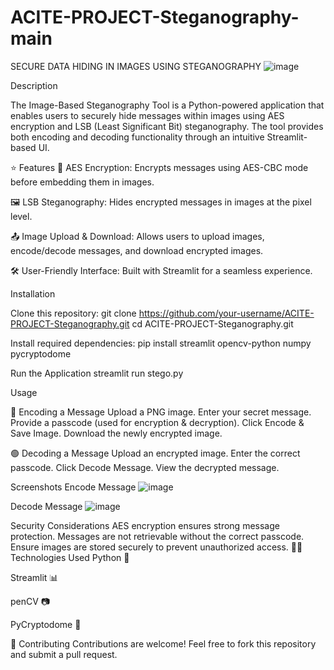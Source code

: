 # ACITE-PROJECT-Steganography-main
SECURE DATA HIDING IN IMAGES USING STEGANOGRAPHY 
![image](https://github.com/user-attachments/assets/57d30d7c-bf61-42ee-8f4d-e63ad3172716)

Description

The Image-Based Steganography Tool is a Python-powered application that enables users to securely hide messages within images using AES encryption and LSB (Least Significant Bit) steganography. The tool provides both encoding and decoding functionality through an intuitive Streamlit-based UI.

⭐ Features
🔐 AES Encryption: Encrypts messages using AES-CBC mode before embedding them in images.

🖼️ LSB Steganography: Hides encrypted messages in images at the pixel level.

📤 Image Upload & Download: Allows users to upload images, encode/decode messages, and download encrypted images.

🛠 User-Friendly Interface: Built with Streamlit for a seamless experience.

 Installation
 
Clone this repository:
git clone https://github.com/your-username/ACITE-PROJECT-Steganography.git
cd ACITE-PROJECT-Steganography.git

Install required dependencies:
pip install streamlit opencv-python numpy pycryptodome

Run the Application
streamlit run stego.py

Usage

🔵 Encoding a Message
Upload a PNG image.
Enter your secret message.
Provide a passcode (used for encryption & decryption).
Click Encode & Save Image.
Download the newly encrypted image.

🟢 Decoding a Message
Upload an encrypted image.
Enter the correct passcode.
Click Decode Message.
View the decrypted message.

Screenshots
Encode Message
![image](https://github.com/user-attachments/assets/c302adea-be36-4871-b5b3-b07522d6af53)

Decode Message
![image](https://github.com/user-attachments/assets/af6a2070-cda4-41f0-9c86-b3a3abda6a22)

Security Considerations
AES encryption ensures strong message protection.
Messages are not retrievable without the correct passcode.
Ensure images are stored securely to prevent unauthorized access.
👨‍💻 Technologies Used
Python 🐍

Streamlit 📊

penCV 📷

PyCryptodome 🔐

🤝 Contributing
Contributions are welcome! Feel free to fork this repository and submit a pull request.


